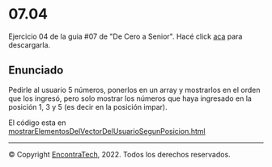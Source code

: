 # 07.04

Ejercicio 04 de la guia #07 de "De Cero a Senior". Hacé click [aca](https://guias.encontratech.com.ar) para descargarla.

## Enunciado

Pedirle al usuario 5 números, ponerlos en un array y mostrarlos en el orden que los ingresó, pero solo mostrar los números que haya ingresado en la posición 1, 3 y 5 (es decir en la posición impar). 

El código esta en  [mostrarElementosDelVectorDelUsuarioSegunPosicion.html](./mostrarElementosDelVectorDelUsuarioSegunPosicion.html)

***
© Copyright [EncontraTech](https://www.encontraTech.com.ar), 2022. Todos los derechos reservados.